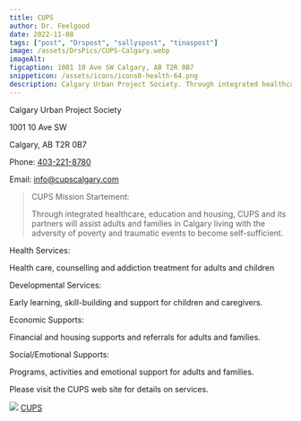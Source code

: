 ```yaml
---
title: CUPS
author: Dr. Feelgood
date: 2022-11-08
tags: ["post", "Drspost", "sallyspost", "tinaspost"]
image: /assets/DrsPics/CUPS-Calgary.webp
imageAlt:
figcaption: 1001 10 Ave SW Calgary, AB T2R 0B7
snippeticon: /assets/icons/icons8-health-64.png
description: Calgary Urban Project Society. Through integrated healthcare, education and housing, CUPS and its partners will assist adults and families in Calgary living with the adversity of poverty and traumatic events to become self-sufficient.
---
```


<p class="subHeader">Calgary  Urban Project Society</p>

1001 10 Ave SW

Calgary, AB T2R 0B7

Phone: <a href="tel:403-221-8780">403-221-8780</a>

Email: <a href="mailto:info@cupscalgary.com">info@cupscalgary.com</a>

<blockquote>
<p>CUPS Mission Startement:</p>
Through integrated healthcare, education and housing, CUPS and its partners will assist adults and families in Calgary living with the adversity of poverty and traumatic events to become self-sufficient.
</blockquote>

<p class="subHeader">Health Services:</p>

Health care, counselling and addiction treatment for adults and children

<p class="subHeader">Developmental Services:</p>

Early learning, skill-building and support for children and caregivers.

<p class="subHeader">Economic Supports:</p>

Financial and housing supports and referrals for adults and families.

<p class="subHeader">Social/Emotional Supports:</p>

Programs, activities and emotional support for adults and families.

<div class="post__link">
<p>Please visit the CUPS web site for details on services.</p>
<img src="/assets/DrsPics/CUPS-logo.jpg" />
<a href="https://www.cupscalgary.com/" target="_blank">CUPS
</div>
